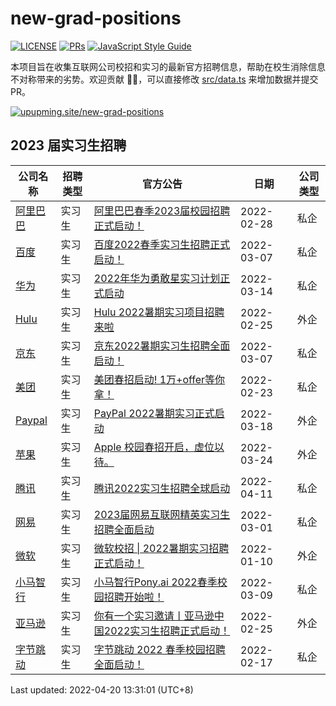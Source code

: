 # new-grad-positions

[![LICENSE](https://img.shields.io/github/license/upupming/new-grad-positions?style=flat-square)](https://github.com/upupming/new-grad-positions/blob/main/LICENSE) [![PRs](https://img.shields.io/badge/PRs-welcome-brightgreen.svg?style=flat-square)](https://github.com/upupming/new-grad-positions/blob/main/src/data.ts) [![JavaScript Style Guide](https://img.shields.io/badge/code_style-standard-brightgreen.svg?style=flat-square)](https://standardjs.com)

本项目旨在收集互联网公司校招和实习的最新官方招聘信息，帮助在校生消除信息不对称带来的劣势。欢迎贡献 👏🏻，可以直接修改 [src/data.ts](src/data.ts) 来增加数据并提交 PR。

[![upupming.site/new-grad-positions](https://s2.loli.net/2022/04/24/bHwh3TOaAquZzyX.png)](https://upupming.site/new-grad-positions)

## 2023 届实习生招聘

|公司名称|招聘类型|官方公告|日期|公司类型|
|-|-|-|-|-|
|[阿里巴巴](https:\/\/talent.alibaba.com\/)|实习生|[阿里巴巴春季2023届校园招聘正式启动！](https:\/\/mp.weixin.qq.com\/s\/ImsLgsFI5o28pjWJObqDFg)|2022-02-28|私企|
|[百度](https:\/\/talent.baidu.com\/static\/index.html)|实习生|[百度2022春季实习生招聘正式启动！](https:\/\/mp.weixin.qq.com\/s\/G\_zZHWShta2ioKs16hVmvQ)|2022-03-07|私企|
|[华为](https:\/\/career.huawei.com\/reccampportal\/portal5\/index.html)|实习生|[2022年华为勇敢星实习计划正式启动](https:\/\/mp.weixin.qq.com\/s\/oT2csvg891vUtVI-1CU2OA)|2022-03-14|私企|
|[Hulu](https:\/\/jobs.disneycareers.com\/search-jobs?orgIds=391-28648&ascf=\[{%22key%22:%22custom\_fields.IndustryCustomField%22,%22value%22:%22Hulu%22}\])|实习生|[Hulu 2022暑期实习项目招聘来啦](https:\/\/mp.weixin.qq.com\/s\/RyvQZPNZJUQto3hFcwLKgQ)|2022-02-25|外企|
|[京东](https:\/\/zhaopin.jd.com\/)|实习生|[京东2022暑期实习生招聘全面启动！](https:\/\/mp.weixin.qq.com\/s\/L3oZpuBwoybBRxpOTbjwkg)|2022-03-07|私企|
|[美团](https:\/\/campus.meituan.com\/recruit)|实习生|[美团春招启动! 1万+offer等你拿！](https:\/\/mp.weixin.qq.com\/s\/p9\_jPgRcDnz0iOOVedIAQA)|2022-02-23|私企|
|[Paypal](https:\/\/www.paypal.com\/us\/webapps\/mpp\/jobs\/locations\/china)|实习生|[PayPal 2022暑期实习正式启动](https:\/\/mp.weixin.qq.com\/s\/qRd\_flyPkWD8XS5UB-8X4A)|2022-03-18|外企|
|[苹果](https:\/\/www.apple.com\/careers\/cn\/)|实习生|[Apple 校园春招开启，虚位以待。](https:\/\/mp.weixin.qq.com\/s\/y1EdX-Q4gYsq1XZSMZdQTA)|2022-03-24|外企|
|[腾讯](https:\/\/join.qq.com\/)|实习生|[腾讯2022实习生招聘全球启动](https:\/\/mp.weixin.qq.com\/s\/UezGc383DBV9cjMjYbNCzg)|2022-04-11|私企|
|[网易](https:\/\/campus.163.com\/app\/index)|实习生|[2023届网易互联网精英实习生招聘全面启动](https:\/\/mp.weixin.qq.com\/s\/0eIEalTM4h3T9\_7iUANfdQ)|2022-03-01|私企|
|[微软](https:\/\/careers.microsoft.com\/us\/en\/actioncenter)|实习生|[微软校招 \| 2022暑期实习招聘正式启动！](https:\/\/mp.weixin.qq.com\/s\/0kwiVC9tAH5GeaIE60dOqw)|2022-01-10|外企|
|[小马智行](https:\/\/app.mokahr.com\/campus\_apply\/pony\/2735)|实习生|[小马智行Pony.ai 2022春季校园招聘开始啦！](https:\/\/mp.weixin.qq.com\/s\/QMpGia29XtyW4E-5rLTZkw)|2022-03-09|私企|
|[亚马逊](https:\/\/jobs.bytedance.com\/)|实习生|[你有一个实习邀请丨亚马逊中国2022实习生招聘正式启动！](https:\/\/mp.weixin.qq.com\/s\/\_E-CdOfzBLPYNOipjOXZ6w)|2022-02-25|外企|
|[字节跳动](https:\/\/jobs.bytedance.com\/)|实习生|[字节跳动 2022 春季校园招聘全面启动！](https:\/\/mp.weixin.qq.com\/s\/mee1XP80u1oBs2NbX-reHw)|2022-02-17|私企|

Last updated: 2022-04-20 13:31:01 (UTC+8)
